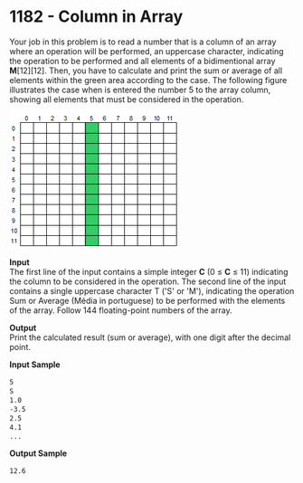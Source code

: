 # 1182 - Column in Array

Your job in this problem is to read a number that is a column of an array where an operation will be performed, an uppercase character, indicating the operation to be performed and all elements of a bidimentional array **M**[12][12]. Then, you have to calculate and print the sum or average of all elements within the green area according to the case. The following figure illustrates the case when is entered the number 5 to the array column, showing all elements that must be considered in the operation.

![1182_ColumnInArray.webp](https://github.com/ricrochads/beecrowd-solutions/blob/main/01.Beginner/1182%20-%20Column%20in%20Array/1182_ColumnInArray.webp)

**Input**<br>
The first line of the input contains a simple integer **C** (0 ≤ **C** ≤ 11) indicating the column to be considered in the operation. The second line of the input contains a single uppercase character T ('S' or 'M'), indicating the operation Sum or Average (Média in portuguese) to be performed with the elements of the array. Follow 144 floating-point numbers of the array.

**Output**<br>
Print the calculated result (sum or average), with one digit after the decimal point.

**Input Sample**
````
5 
S 
1.0 
-3.5 
2.5 
4.1 
...
````

**Output Sample**
````
12.6
````